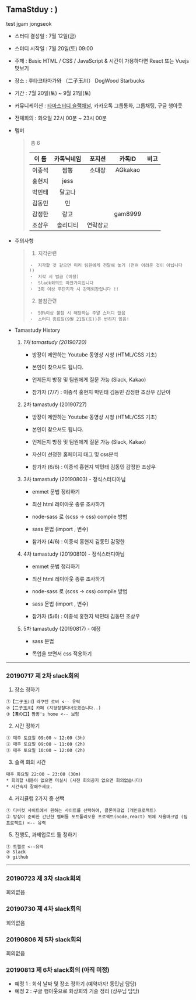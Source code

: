 ## TamaStduy : )

test
jgam jongseok

- 스터디 결성일 : 7월 12일(금)

- 스터디 시작일 : 7월 20일(토) 09:00

- 주제 : Basic HTML / CSS / JavaScript & 시간이 가용하다면 React 또는 Vuejs 맛보기

- 장소 : 후타코타마가와 （二子玉川） DogWood Starbucks

- 기간 : 7월 20일(토) ~ 9월 21일(토)

- 커뮤니케이션 : [타마스터디 슬랙채널](https://tokyostudy.slack.com), 카카오톡 그룹통화, 그룹채팅, 구글 행아웃

- 전체회의 : 화요일 22시 00분 ~ 23시 00분

* 멤버

  > ​ 총 6
  >
  > | 이 름  | 카톡닉네임 |  포지션  | 카톡ID  | 비고 |
  > | :----: | :--------: | :------: | :-----: | :--: |
  > | 이종석 |    짬뽕    |  소대장  | AGkakao |      |
  > | 홍현지 |    jess    |          |         |      |
  > | 박민태 |   달고나   |          |         |      |
  > | 김동민 |     민     |          |         |      |
  > | 감정한 |    랑고    |          | gam8999 |      |
  > | 조상우 |  솔리디티  | 연락장교 |         |      |

* 주의사항

  > 1.  지각관련
  >
  > ```
  > ・　지각할 것 같으면 미리 팀원에게 전달해 놓기 (전혀 어려운 것이 아닙니다 !)
  > ・　지각 시 벌금 (미정)
  > ・　Slack회의도 마찬가지입니다
  > ・　3회 이상 무단지각 시 강제퇴장입니다 !!
  > ```
  >
  > 2.  불참관련
  >
  > ```
  > ・　50%이상 불참 시 해당하는 주말 스터디 없음
  > ・　스터디 종료일(9월 21일(토))은 변하지 않음!
  > ```

* Tamastudy History

  1. _1차 tamastudy (20190720)_

     - 방장이 제안하는 Youtube 동영상 시청 (HTML/CSS 기초)

     - 본인이 찾으셔도 됩니다.

     - 언제든지 방장 및 팀원에게 질문 가능 (Slack, Kakao)

     - 참가자 (7/7) : 이종석 홍현지 박민태 김동민 감정한 조상우 김단아

  2. 2차 tamastudy (20190727)

     - 방장이 제안하는 Youtube 동영상 시청 (HTML/CSS 기초)

     - 본인이 찾으셔도 됩니다.

     - 언제든지 방장 및 팀원에게 질문 가능 (Slack, Kakao)

     - 자신이 선정한 홈페이지 태그 및 css분석

     - 참가자 (6/6) : 이종석 홍현지 박민태 김동민 감정한 조상우

  3. 3차 tamastudy (20190803) - 정식스터디아님

     - emmet 문법 정리하기

     - 최신 html 레이아웃 종류 조사하기

     - node-sass 로 (scss -> css) compile 방법

     - sass 문법 (import , 변수)

     - 참가자 (4/6) : 이종석 홍현지 김동민 감정한

  4. 4차 tamastudy (20190810) - 정식스터디아님

     - emmet 문법 정리하기

     - 최신 html 레이아웃 종류 조사하기

     - node-sass 로 (scss -> css) compile 방법

     - sass 문법 (import , 변수)

     - 참가자 (5/6) : 이종석 홍현지 박민태 김동민 조상우

  5. 5차 tamastudy (20190817) - 예정

     - sass 문법

     - 목업을 보면서 css 적용하기

<hr>

### 20190717 제 2차 slack회의

1. 장소 정하기

```
①【二子玉川】라쿠텐 로비 <-- 유력
②【二子玉川】카페 (지형정찰다녀오겠습니다..)
③【溝の口】짬뽕's home <-- 보험
```

2. 시간 정하기

```
① 매주 토요일 09:00 ~ 12:00 (3h)
② 매주 토요일 09:00 ~ 11:00 (2h)
③ 매주 토요일 10:00 ~ 12:00 (2h)
```

3. 슬랙 회의 시간

```
매주 화요일 22:00 ~ 23:00 (30m)
* 회의할 내용이 없으면 미실시 (사전 회의공지 없으면 회의없습니다)
* 시간숙지 잘해주세요.
```

4. 커리큘럼 2가지 중 선택

```
① 디비컷 사이트에서 원하는 사이트를 선택하여, 클론마크업 (개인프로젝트)
② 방장이 준비한 간단한 멤버들 포트폴리오용 프로젝트(node,react) 위에 자율마크업 (팀프로젝트) <-- 유력
```

5. 진행도, 과제업로드 툴 정하기

```
① 트렐로 <--유력
② Slack
③ github
```

<hr>

### 20190723 제 3차 slack회의

회의없음

### 20190730 제 4차 slack회의

회의없음

### 20190806 제 5차 slack회의

회의없음

### 20190813 제 6차 slack회의 (아직 미정)

- 예정 1 : 회식 날짜 및 장소 정하기 (예약까지! 동민님 담당)
- 예정 2 : 구글 행아웃으로 화상회의 기술 정리 (상우님 담당)
